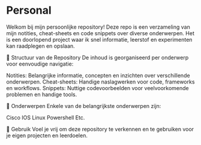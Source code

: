 # Personal

Welkom bij mijn persoonlijke repository! Deze repo is een verzameling van mijn notities, cheat-sheets en code snippets over diverse onderwerpen. Het is een doorlopend project waar ik snel informatie, leerstof en experimenten kan raadplegen en opslaan.

📂 Structuur van de Repository
De inhoud is georganiseerd per onderwerp voor eenvoudige navigatie:

Notities: Belangrijke informatie, concepten en inzichten over verschillende onderwerpen.
Cheat-sheets: Handige naslagwerken voor code, frameworks en workflows.
Snippets: Nuttige codevoorbeelden voor veelvoorkomende problemen en handige tools.

📑 Onderwerpen
Enkele van de belangrijkste onderwerpen zijn:

Cisco IOS
Linux
Powershell
Etc.

🔧 Gebruik
Voel je vrij om deze repository te verkennen en te gebruiken voor je eigen projecten en leerdoelen.
